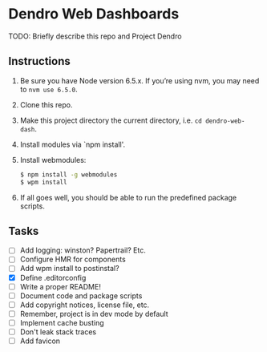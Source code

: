 # Dendro Web Dashboards

TODO: Briefly describe this repo and Project Dendro


## Instructions

1. Be sure you have Node version 6.5.x. If you’re using nvm, you may need to `nvm use 6.5.0`.

2. Clone this repo.

3. Make this project directory the current directory, i.e. `cd dendro-web-dash`.

4. Install modules via `npm install'.

5. Install webmodules:

	```bash
	$ npm install -g webmodules
	$ wpm install
	```

6. If all goes well, you should be able to run the predefined package scripts.


## Tasks

- [ ] Add logging: winston? Papertrail? Etc.
- [ ] Configure HMR for components
- [ ] Add wpm install to postinstal?
- [x] Define .editorconfig
- [ ] Write a proper README!
- [ ] Document code and package scripts
- [ ] Add copyright notices, license file, etc.
- [ ] Remember, project is in dev mode by default
- [ ] Implement cache busting
- [ ] Don't leak stack traces
- [ ] Add favicon
